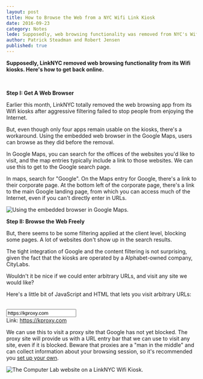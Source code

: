 ```yaml
---
layout: post
title: How to Browse the Web from a NYC Wifi Link Kiosk
date: 2016-09-23
category: Notes
lede: Supposedly, web browsing functionality was removed from NYC's Wifi Link kiosks.  Here's how to get back online.
author: Patrick Steadman and Robert Jensen
published: true
---
```


__Supposedly, LinkNYC removed web browsing functionality from its Wifi kiosks.
Here's how to get back online.__

<br>

__Step I: Get A Web Browser__

Earlier this month, LinkNYC totally removed the web browsing app from its Wifi
kiosks after aggressive filtering failed to stop people from enjoying the
Internet.

But, even though only four apps remain usable on the kiosks, there's a
workaround.  Using the embedded web browser in the Google Maps, users can browse
as they did before the removal.

In Google Maps, you can search for the offices of the websites you'd like to
visit, and the map entries typically include a link to those websites.  We can
use this to get to the Google search page.

In maps, search for "Google".  On the Maps entry for Google, there's a link to
their corporate page.  At the bottom left of the corporate page, there's a link
to the main Google landing page, from which you can access much of the Internet,
even if you can't directly enter in URLs.

![Using the embedded browser in Google Maps.](/images/kiosk-trick.png)

__Step II: Browse the Web Freely__

But, there seems to be some filtering applied at the client level, blocking some
pages.  A lot of websites don't show up in the search results.

The tight integration of Google and the content filtering is not surprising,
given the fact that the kiosks are operated by a Alphabet-owned company,
CityLabs.

Wouldn't it be nice if we could enter arbitrary URLs, and visit any site we
would like?

Here's a little bit of JavaScript and HTML that lets you visit arbitrary URLs:

<br>

<script>
document.addEventListener('DOMContentLoaded', function (e) {
  document.getElementById('url').addEventListener('input', function (e) {
    document.getElementById('link').href = document.getElementById('url').value;
    document.getElementById('link').innerHTML = document.getElementById('url').value;
  });
});
</script>


<input id="url" type="text" value="https://kproxy.com" />
<br>
Link: <a id="link" href="https://kproxy.com">https://kproxy.com</a>

<br>

We can use this to visit a proxy site that Google has not yet blocked.  The
proxy site will provide us with a URL entry bar that we can use to visit any
site, even if it is blocked.  Beware that proxies are a "man in the middle" and
can collect information about your browsing session, so it's recommended you
[set up your own](http://www.makeuseof.com/tag/create-online-proxy-server-minutes/).

![The Computer Lab website on a LinkNYC Wifi Kiosk.](/images/here-to-help.jpg)
